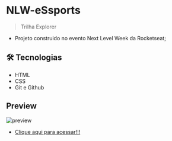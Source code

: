 # NLW-eSsports
> Trilha Explorer
* Projeto construido no evento Next Level Week da Rocketseat;

## 🛠 Tecnologias
- HTML
- CSS
- Git e Github

## Preview
![preview](./.github/preview.png)

* [Clique aqui para acessar!!!](https://bianca-mirtes.github.io/NLW-eSports/)